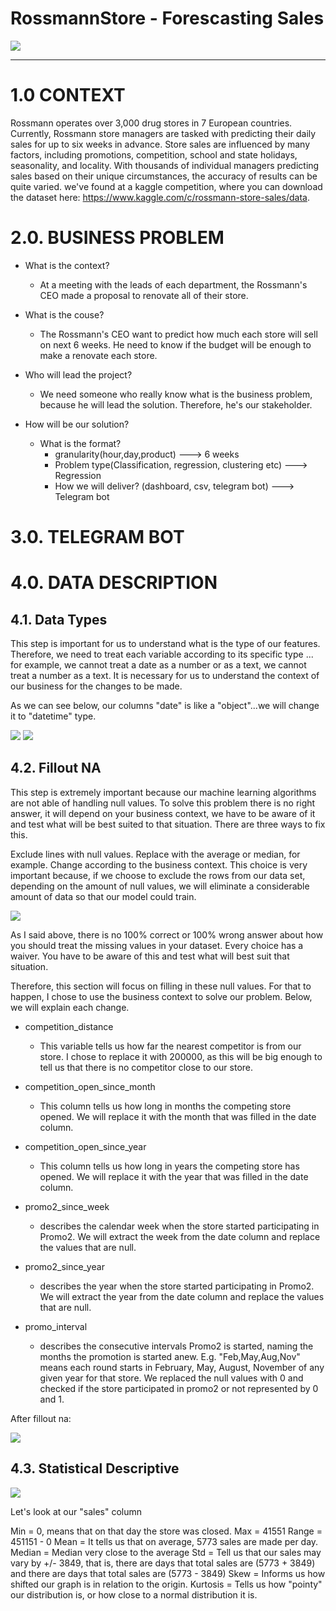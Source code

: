 # RossmannStore - Forescasting Sales

![](img/rossmann_store.png)

---

# 1.0 CONTEXT

Rossmann operates over 3,000 drug stores in 7 European countries. Currently, Rossmann store managers are tasked with predicting their daily sales for up to six weeks in advance. Store sales are influenced by many factors, including promotions, competition, school and state holidays, seasonality, and locality. With thousands of individual managers predicting sales based on their unique circumstances, the accuracy of results can be quite varied. we've found at a kaggle competition, where you can download the dataset here: https://www.kaggle.com/c/rossmann-store-sales/data.


# 2.0. BUSINESS PROBLEM

- What is the context?

    - At a meeting with the leads of each department, the Rossmann's CEO made a proposal to renovate all of their store.

- What is the couse?

    - The Rossmann's CEO want to predict how much each store will sell on next 6 weeks. He need to know if the budget will be enough to make a renovate each store.

- Who will lead the project?

    - We need someone who really know what is the business problem, because he will lead the solution. Therefore, he's our stakeholder.

- How will be our solution?
    - What is the format?
      - granularity(hour,day,product) ---> 6 weeks
      - Problem type(Classification, regression, clustering etc) ---> Regression
      - How we will deliver? (dashboard, csv, telegram bot) ---> Telegram bot
      
 # 3.0. TELEGRAM BOT
 
 
 # 4.0. DATA DESCRIPTION
 
 ## 4.1. Data Types
 
 This step is important for us to understand what is the type of our features. Therefore, we need to treat each variable according to its specific type ... for example, we cannot treat a date as a number or as a text, we cannot treat a number as a text. It is necessary for us to understand the context of our business for the changes to be made.

As we can see below, our columns "date" is like a "object"...we will change it to "datetime" type.
 
![](img/data_type1.png)
![](img/data_types2.png)

## 4.2. Fillout NA

This step is extremely important because our machine learning algorithms are not able of handling null values. To solve this problem there is no right answer, it will depend on your business context, we have to be aware of it and test what will be best suited to that situation. There are three ways to fix this.

Exclude lines with null values.
Replace with the average or median, for example.
Change according to the business context.
This choice is very important because, if we choose to exclude the rows from our data set, depending on the amount of null values, we will eliminate a considerable amount of data so that our model could train.

![](img/na1.png)

As I said above, there is no 100% correct or 100% wrong answer about how you should treat the missing values in your dataset. Every choice has a waiver. You have to be aware of this and test what will best suit that situation.

Therefore, this section will focus on filling in these null values. For that to happen, I chose to use the business context to solve our problem. Below, we will explain each change.

- competition_distance
    - This variable tells us how far the nearest competitor is from our store. I chose to replace it with 200000, as this will be big enough to tell us that there is no competitor close to our store.

- competition_open_since_month
    - This column tells us how long in months the competing store opened. We will replace it with the month that was filled in the date column.

- competition_open_since_year
    - This column tells us how long in years the competing store has opened. We will replace it with the year that was filled in the date column.

- promo2_since_week
    -   describes the calendar week when the store started participating in Promo2. We will extract the week from the date column and replace the values that are null.

- promo2_since_year
    - describes the year when the store started participating in Promo2. We will extract the year from the date column and replace the values that are null.

- promo_interval
    - describes the consecutive intervals Promo2 is started, naming the months the promotion is started anew. E.g. "Feb,May,Aug,Nov" means each round starts in February, May, August, November of any given year for that store. We replaced the null values with 0 and checked if the store participated in promo2 or not represented by 0 and 1.
    
After fillout na:

![](img/na2.png)

## 4.3. Statistical Descriptive

![](img/stat_desc.png)

Let's look at our "sales" column

Min = 0, means that on that day the store was closed.
Max = 41551
Range = 451151 - 0
Mean = It tells us that on average, 5773 sales are made per day.
Median = Median very close to the average
Std = Tell us that our sales may vary by +/- 3849, that is, there are days that total sales are (5773 + 3849) and there are days that total sales are (5773 - 3849)
Skew = Informs us how shifted our graph is in relation to the origin.
Kurtosis = Tells us how "pointy" our distribution is, or how close to a normal distribution it is.
